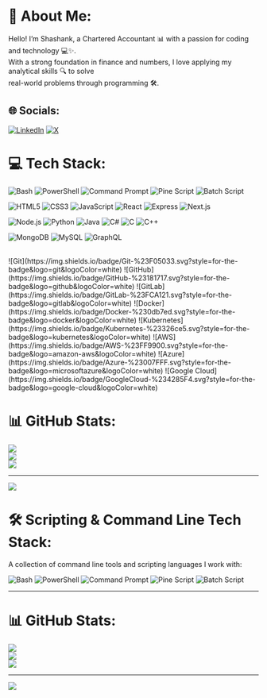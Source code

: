# 💫 About Me:
Hello! I’m Shashank, a Chartered Accountant 📊 with a passion for coding and technology 💻✨.<br>With a strong foundation in finance and numbers, I love applying my analytical skills 🔍 to solve <br>real-world problems through programming 🛠️.


## 🌐 Socials:
[![LinkedIn](https://img.shields.io/badge/LinkedIn-%230077B5.svg?logo=linkedin&logoColor=white)](https://linkedin.com/in/nwshashank) [![X](https://img.shields.io/badge/X-black.svg?logo=X&logoColor=white)](https://x.com/nw_shashank) 

# 💻 Tech Stack:

![Bash](https://img.shields.io/badge/bash-%23121011.svg?style=for-the-badge&logo=gnu-bash&logoColor=white) 
![PowerShell](https://img.shields.io/badge/PowerShell-%23323330.svg?style=for-the-badge&logo=powershell&logoColor=white) 
![Command Prompt](https://img.shields.io/badge/Command%20Prompt-%23000.svg?style=for-the-badge&logo=windows&logoColor=white) 
![Pine Script](https://img.shields.io/badge/Pine%20Script-%2300A3E0.svg?style=for-the-badge&logo=tradingview&logoColor=white) 
![Batch Script](https://img.shields.io/badge/Batch%20Script-%23307B9A.svg?style=for-the-badge&logo=windows&logoColor=white)
<br/>

![HTML5](https://img.shields.io/badge/HTML5-%23E34F26.svg?style=for-the-badge&logo=html5&logoColor=white) 
![CSS3](https://img.shields.io/badge/CSS3-%231572B6.svg?style=for-the-badge&logo=css3&logoColor=white) 
![JavaScript](https://img.shields.io/badge/JavaScript-%23323330.svg?style=for-the-badge&logo=javascript&logoColor=white) 
![React](https://img.shields.io/badge/React-%2320232a.svg?style=for-the-badge&logo=react&logoColor=%2361DAFB) 
![Express](https://img.shields.io/badge/Express-%23404d59.svg?style=for-the-badge&logo=express&logoColor=white) 
![Next.js](https://img.shields.io/badge/Next.js-%23000000.svg?style=for-the-badge&logo=next.js&logoColor=white) 
 <br/>

![Node.js](https://img.shields.io/badge/Node.js-%23339933.svg?style=for-the-badge&logo=node.js&logoColor=white) 
![Python](https://img.shields.io/badge/Python-%2338B2E1.svg?style=for-the-badge&logo=python&logoColor=white) 
![Java](https://img.shields.io/badge/Java-%23ED8B00.svg?style=for-the-badge&logo=openjdk&logoColor=white) 
![C#](https://img.shields.io/badge/C%23-%23239120.svg?style=for-the-badge&logo=csharp&logoColor=white) 
![C](https://img.shields.io/badge/C-%2300599C.svg?style=for-the-badge&logo=c&logoColor=white) 
![C++](https://img.shields.io/badge/C++-%2300599C.svg?style=for-the-badge&logo=c%2B%2B&logoColor=white) 
 <br/>

![MongoDB](https://img.shields.io/badge/MongoDB-%234ea94b.svg?style=for-the-badge&logo=mongodb&logoColor=white) 
![MySQL](https://img.shields.io/badge/MySQL-%234479A1.svg?style=for-the-badge&logo=mysql&logoColor=white) 
![GraphQL](https://img.shields.io/badge/GraphQL-%E10098.svg?style=for-the-badge&logo=graphql&logoColor=white)

 <br/>
![Git](https://img.shields.io/badge/Git-%23F05033.svg?style=for-the-badge&logo=git&logoColor=white) 
![GitHub](https://img.shields.io/badge/GitHub-%23181717.svg?style=for-the-badge&logo=github&logoColor=white) 
![GitLab](https://img.shields.io/badge/GitLab-%23FCA121.svg?style=for-the-badge&logo=gitlab&logoColor=white) 
![Docker](https://img.shields.io/badge/Docker-%230db7ed.svg?style=for-the-badge&logo=docker&logoColor=white) 
![Kubernetes](https://img.shields.io/badge/Kubernetes-%23326ce5.svg?style=for-the-badge&logo=kubernetes&logoColor=white) 
![AWS](https://img.shields.io/badge/AWS-%23FF9900.svg?style=for-the-badge&logo=amazon-aws&logoColor=white) 
![Azure](https://img.shields.io/badge/Azure-%23007FFF.svg?style=for-the-badge&logo=microsoftazure&logoColor=white) 
![Google Cloud](https://img.shields.io/badge/GoogleCloud-%234285F4.svg?style=for-the-badge&logo=google-cloud&logoColor=white) 

 




# 📊 GitHub Stats:
![](https://github-readme-stats.vercel.app/api?username=nwshashank&theme=blue-green&hide_border=false&include_all_commits=true&count_private=false)<br/>
![](https://github-readme-streak-stats.herokuapp.com/?user=nwshashank&theme=blue-green&hide_border=false)<br/>
![](https://github-readme-stats.vercel.app/api/top-langs/?username=nwshashank&theme=blue-green&hide_border=false&include_all_commits=true&count_private=false&layout=compact)

---
[![](https://visitcount.itsvg.in/api?id=nwshashank&icon=0&color=0)](https://visitcount.itsvg.in)

<!-- Proudly created with GPRM ( https://gprm.itsvg.in ) -->
# 🛠️ Scripting & Command Line Tech Stack:
A collection of command line tools and scripting languages I work with:

![Bash](https://img.shields.io/badge/bash-%23121011.svg?style=for-the-badge&logo=gnu-bash&logoColor=white) ![PowerShell](https://img.shields.io/badge/PowerShell-%23323330.svg?style=for-the-badge&logo=powershell&logoColor=white) ![Command Prompt](https://img.shields.io/badge/Command%20Prompt-%23000.svg?style=for-the-badge&logo=windows&logoColor=white) ![Pine Script](https://img.shields.io/badge/Pine%20Script-%2300A3E0.svg?style=for-the-badge&logo=tradingview&logoColor=white) ![Batch Script](https://img.shields.io/badge/Batch%20Script-%23307B9A.svg?style=for-the-badge&logo=windows&logoColor=white)

---

# 📊 GitHub Stats:
![](https://github-readme-stats.vercel.app/api?username=e&theme=dark&hide_border=false&include_all_commits=false&count_private=false)<br/>
![](https://github-readme-streak-stats.herokuapp.com/?user=e&theme=dark&hide_border=false)<br/>
![](https://github-readme-stats.vercel.app/api/top-langs/?username=e&theme=dark&hide_border=false&include_all_commits=false&count_private=false&layout=compact)

---

[![](https://visitcount.itsvg.in/api?id=e&icon=0&color=0)](https://visitcount.itsvg.in)

<!-- Proudly created with GPRM ( https://gprm.itsvg.in ) -->



